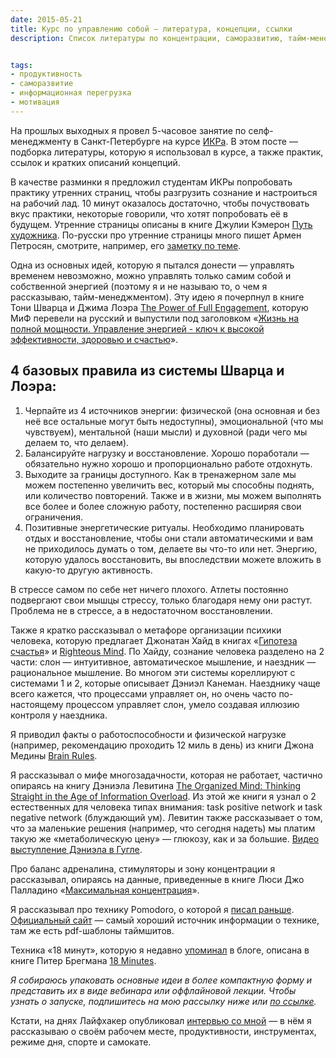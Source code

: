 ```yaml
---
date: 2015-05-21
title: Курс по управлению собой — литература, концепции, ссылки
description: Список литературы по концентрации, саморазвитию, тайм-менеджменту по мотивам лекции, прочитанной на ИКРе в мае 2015


tags:
- продуктивность
- саморазвитие
- информационная перегрузка
- мотивация
---
```


На прошлых выходных я провел 5-часовое занятие по селф-менеджменту в Санкт-Петербурге на курсе [ИКРа](http://www.ikraikra.ru). В этом посте — подборка литературы, которую я использовал в курсе, а также практик, ссылок и кратких описаний концепций.

В качестве разминки я предложил студентам ИКРы попробовать практику утренних страниц, чтобы разгрузить сознание и настроиться на рабочий лад. 10 минут оказалось достаточно, чтобы почуствовать вкус практики, некоторые говорили, что хотят попробовать её в будущем. Утренние страницы описаны в книге Джулии Кэмерон [Путь художника](http://www.ozon.ru/context/detail/id/19743272/?partner=experiment). По-русски про утренние страницы много пишет Армен Петросян, смотрите, например, его [заметку по теме](http://petrosian.ru/2014/03/utrennie-stranicy-frirajting-skolko-pisat-stranic-perechityvat-li-napisannoe/). 

Одна из основных идей, которую я пытался донести — управлять временем невозможно, можно управлять только самим собой и собственной энергией (поэтому я и не называю то, о чем я рассказываю, тайм-менеджментом). Эту идею я почерпнул в книге Тони Шварца и Джима Лоэра [The Power of Full Engagement](http://amzn.to/1R2quKO), которую МиФ перевели на русский и выпустили под заголовком «[Жизнь на полной мощности. Управление энергией - ключ к высокой эффективности, здоровью и счастью](http://www.ozon.ru/context/detail/id/5042784/?partner=experiment)».

## 4 базовых правила из системы Шварца и Лоэра:

1. Черпайте из 4 источников энергии: физической (она основная и без неё все остальные могут быть недоступны), эмоциональной (что мы чувствуем), ментальной (наши мысли)  и духовной (ради чего мы делаем то, что делаем). 
2. Балансируйте нагрузку и восстановление. Хорошо поработали — обязательно нужно хорошо и пропорционально работе отдохнуть.
3. Выходите за границы доступного. Как в тренажерном зале мы можем постепенно увеличить вес, который мы способны поднять, или количество повторений. Также и в жизни, мы можем выполнять все более и более сложную работу, постепенно расширяя свои ограничения.
4. Позитивные энергетические ритуалы. Необходимо планировать отдых и восстановление, чтобы они стали автоматическими и вам не приходилось думать о том, делаете вы что-то или нет. Энергию, которую удалось восстановить, вы впоследствии можете вложить в какую-то другую активность.

В стрессе самом по себе нет ничего плохого. Атлеты постоянно подвергают свои мышцы стрессу, только благодаря нему они растут. Проблема не в стрессе, а в недостаточном восстановлении.

Также я кратко рассказывал о метафоре организации психики человека, которую предлагает Джонатан Хайд в книгах «[Гипотеза счастья](http://amzn.to/1HjOwKk)» и [Righteous Mind](http://amzn.to/1BdGOzf). По Хайду, сознание человека разделено на 2 части: слон — интуитивное, автоматическое мышление, и наездник — рациональное мышление. Во многом эти системы кореллируют с системами 1 и 2, которые описывает Дэниэл Канеман. Наезднику чаще всего кажется, что процессами управляет он, но очень часто по-настоящему процессом управляет слон, умело создавая иллюзию контроля у наездника.

Я приводил факты о работоспособности и физической нагрузке (например, рекомендацию проходить 12 миль в день) из книги Джона Медины [Brain Rules](http://amzn.to/1BdGpNa).

Я рассказывал о мифе многозадачности, которая не работает, частично опираясь на книгу Дэниэла Левитина [The Organized Mind: Thinking Straight in the Age of Information Overload](http://amzn.to/1ehQDHu). Из этой же книги я узнал о 2 естественных для человека типах внимания: task positive network и task negative network (блуждающий ум). Левитин также рассказывает о том, что за маленькие решения (например, что сегодня надеть) мы платим такую же «метаболическую цену» — глюкозу, как и за большие. [Видео выступление Дэниэла в Гугле](https://www.youtube.com/watch?v=Sn45Z9X-vgg).

Про баланс адреналина, стимуляторы и зону концентрации я рассказывал, опираясь на данные, приведенные в книге Люси Джо Палладино «[Максимальная концентрация](http://www.ozon.ru/context/detail/id/30061721/?partner=experiment)». 

Я рассказывал про технику Pomodoro, о которой я [писал раньше](http://glebkalinin.ru/multitasking-and-concentration). [Официальный сайт](http://pomodorotechnique.com/) — самый хороший источник информации о технике, там же есть pdf-шаблоны таймшитов.

Техника «18 минут», которую я недавно [упоминал](http://glebkalinin.ru/reflection) в блоге, описана в книге Питер Брегмана [18 Minutes](http://amzn.to/1R6keSm).

*Я собираюсь упаковать основные идеи в более компактную форму и представить их в виде вебинара или оффлайновой лекции. Чтобы узнать о запуске, подпишитесь на мою рассылку ниже или [по ссылке](http://glebkalinin.ru/subscribe).*

Кстати, на днях Лайфхакер опубликовал [интервью со мной](http://lifehacker.ru/2015/05/19/rabochie-mesta-gleb-kalinin/) — в нём я рассказываю о своём рабочем месте, продуктивности, инструментах, режиме дня, спорте и самокате. 
